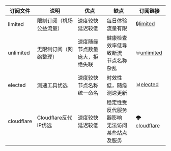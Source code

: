 | 订阅文件   | 说明                     | 优点                                 | 缺点                                               | 订阅链接                                                     |
| ---------- | ------------------------ | ------------------------------------ | -------------------------------------------------- | ------------------------------------------------------------ |
| limited    | 限制订阅（机场公益流量） | 速度较快<br />延迟较低               | 每日体验流量有限                                   | 🔒[limited](https://mirror.ghproxy.com/https://raw.githubusercontent.com/dongchengjie/airport/main/subs/merged/limited.yaml) |
| unlimited  | 无限制订阅（网络整理）   | 速度随缘<br />节点数量庞大，拒绝失联 | 健康检查效率低导致断流<br />节点名称杂乱           | ♾️[unlimited](https://mirror.ghproxy.com/https://raw.githubusercontent.com/dongchengjie/airport/main/subs/merged/unlimitedyaml) |
| elected    | 测速工具优选             | 速度较快<br />节点名称统一命名       | 时效性低，随缘测速更新                             | 📊[elected](https://mirror.ghproxy.com/https://raw.githubusercontent.com/dongchengjie/airport/main/subs/merged/elected.yaml) |
| cloudflare | Cloudflare反代IP优选     | 速度较快<br />延迟较低               | 稳定性受反代服务器影响<br />无法访问某些站点及服务 | 🌩[cloudflare](https://mirror.ghproxy.com/https://raw.githubusercontent.com/dongchengjie/airport/main/subs/merged/cloudflare.yaml) |
